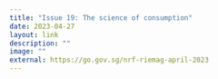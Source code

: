 ```yaml
---
title: "Issue 19: The science of consumption"
date: 2023-04-27
layout: link
description: ""
image: ""
external: https://go.gov.sg/nrf-riemag-april-2023
---
```

